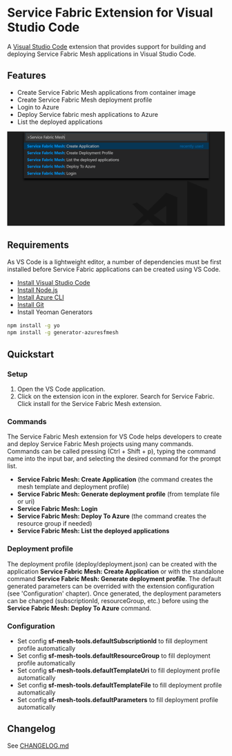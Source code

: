 # Service Fabric Extension for Visual Studio Code

A [Visual Studio Code](https://code.visualstudio.com/) extension that provides support for building and deploying Service Fabric Mesh applications in Visual Studio Code.

## Features

* Create Service Fabric Mesh applications from container image
* Create Service Fabric Mesh deployment profile
* Login to Azure
* Deploy Service fabric mesh applications to Azure
* List the deployed applications

![Service Fabric Commands in Visual Studio Code](./media/commands.png)

## Requirements

As VS Code is a lightweight editor, a number of dependencies must be first installed before Service Fabric applications can be created using VS Code.

* [Install Visual Studio Code](https://code.visualstudio.com/)
* [Install Node.js](https://nodejs.org/en/)
* [Install Azure CLI](https://docs.microsoft.com/en-us/cli/azure/install-azure-cli?view=azure-cli-latest)
* [Install Git](https://git-scm.com/)
* Install Yeoman Generators
```sh
npm install -g yo
npm install -g generator-azuresfmesh
```

## Quickstart

### Setup

1. Open the VS Code application.
2. Click on the extension icon in the explorer. Search for Service Fabric. Click install for the Service Fabric Mesh extension.

### Commands
The Service Fabric Mesh extension for VS Code helps developers to create and deploy Service Fabric Mesh projects using many commands. Commands can be called pressing (Ctrl + Shift + p), typing the command name into the input bar, and selecting the desired command for the prompt list.

* **Service Fabric Mesh: Create Application** (the command creates the mesh template and deployment profile)
* **Service Fabric Mesh: Generate deployment profile** (from template file or uri)
* **Service Fabric Mesh: Login**
* **Service Fabric Mesh: Deploy To Azure** (the command creates the resource group if needed)
* **Service Fabric Mesh: List the deployed applications**

### Deployment profile
The deployment profile (deploy/deployment.json) can be created with the application **Service Fabric Mesh: Create Application** or with the standalone command **Service Fabric Mesh: Generate deployment profile**.
The default generated parameters can be overrided with the extension configuration (see 'Configuration' chapter).
Once generated, the deployment parameters can be changed (subscriptionId, resourceGroup, etc.) before using the **Service Fabric Mesh: Deploy To Azure** command.

### Configuration 
* Set config **sf-mesh-tools.defaultSubscriptionId** to fill deployment profile automatically
* Set config **sf-mesh-tools.defaultResourceGroup** to fill deployment profile automatically
* Set config **sf-mesh-tools.defaultTemplateUri** to fill deployment profile automatically
* Set config **sf-mesh-tools.defaultTemplateFile** to fill deployment profile automatically
* Set config **sf-mesh-tools.defaultParameters** to fill deployment profile automatically

## Changelog

See [CHANGELOG.md](CHANGELOG.md)
